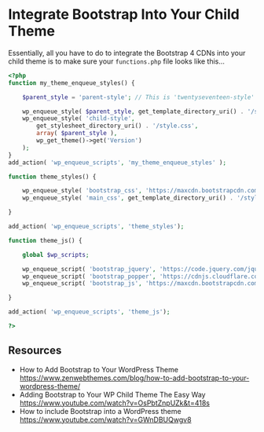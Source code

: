 # Integrate Bootstrap Into Your Child Theme

Essentially, all you have to do to integrate the Bootstrap 4 CDNs into your child theme is to make sure your `functions.php` file looks like this...

```PHP
<?php
function my_theme_enqueue_styles() {

    $parent_style = 'parent-style'; // This is 'twentyseventeen-style' for the Twenty Seventeen theme.

    wp_enqueue_style( $parent_style, get_template_directory_uri() . '/style.css' );
    wp_enqueue_style( 'child-style',
        get_stylesheet_directory_uri() . '/style.css',
        array( $parent_style ),
        wp_get_theme()->get('Version')
    );
}
add_action( 'wp_enqueue_scripts', 'my_theme_enqueue_styles' );

function theme_styles() {

	wp_enqueue_style( 'bootstrap_css', 'https://maxcdn.bootstrapcdn.com/bootstrap/4.0.0/css/bootstrap.min.css' );
	wp_enqueue_style( 'main_css', get_template_directory_uri() . '/style.css' );

}

add_action( 'wp_enqueue_scripts', 'theme_styles');

function theme_js() {

	global $wp_scripts;

    wp_enqueue_script( 'bootstrap_jquery', 'https://code.jquery.com/jquery-3.2.1.slim.min.js');
	wp_enqueue_script( 'bootstrap_popper', 'https://cdnjs.cloudflare.com/ajax/libs/popper.js/1.12.9/umd/popper.min.js');        
	wp_enqueue_script( 'bootstrap_js', 'https://maxcdn.bootstrapcdn.com/bootstrap/4.0.0/js/bootstrap.min.js');

}

add_action( 'wp_enqueue_scripts', 'theme_js');

?>
```


## Resources
- How to Add Bootstrap to Your WordPress Theme
https://www.zenwebthemes.com/blog/how-to-add-bootstrap-to-your-wordpress-theme/
- Adding Bootstrap to Your WP Child Theme The Easy Way
https://www.youtube.com/watch?v=OsPbtZnpUZk&t=418s
- How to include Bootstrap into a WordPress theme
https://www.youtube.com/watch?v=GWnDBUQwgv8

